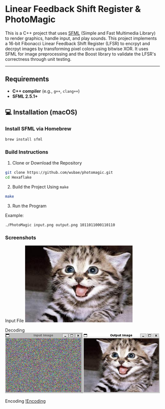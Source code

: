# Linear Feedback Shift Register & PhotoMagic
This is a C++ project that uses [SFML](https://www.sfml-dev.org/) (Simple and Fast Multimedia Library) to render graphics, handle input, and play sounds. This project implements a 16-bit Fibonacci Linear Feedback Shift Register (LFSR) to encrpyt and decrpyt images by transforming pixel colors using bitwise XOR. It uses SFML for image preprocessing and the Boost library to validate the LFSR's correctness through unit testing.

---

## Requirements

- **C++ compiler** (e.g., `g++`, `clang++`)
- **SFML 2.5.1+**

## 💻 Installation (macOS)

### Install SFML via Homebrew
```bash
brew install sfml
```

### Build Instructions
1. Clone or Download the Repository
```bash
git clone https://github.com/wubae/photomagic.git
cd Hexaflake
```

2. Build the Project Using `make`
```bash
make
```

3. Run the Program

Example:
```bash
./PhotoMagic input.png output.png 1011011000110110
```

### Screenshots

Input File
![Input File](/input-file.png)

Decoding
![Decoding](/decoding_screenshot.png)

Encoding
[!Encoding](/encoding_screenshot.png)

